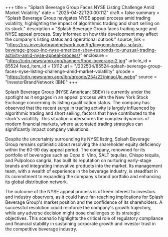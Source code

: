 +++
title = "Splash Beverage Group Faces NYSE Listing Challenge Amid Market Volatility"
date = "2025-04-22T20:00:11Z"
draft = false
summary = "Splash Beverage Group navigates NYSE appeal process amid trading volatility, highlighting the impact of algorithmic trading and short selling on its stock."
description = "Splash Beverage Group faces trading surge and NYSE appeal process. Stay informed on how this development may affect the company's listing status and operational outlook."
source_link = "https://rss.investorbrandnetwork.com/tg/tinygemsbreaks-splash-beverage-group-inc-nyse-american-sbev-responds-to-unusual-trading-activity-amid-nyse-appeal-process/"
enclosure = "https://cdn.newsramp.app/banners/food-beverage-2.jpg"
article_id = 85524
feed_item_id = 13112
url = "/202504/85524-splash-beverage-group-faces-nyse-listing-challenge-amid-market-volatility"
qrcode = "https://cdn.newsramp.app/ibn/qrcode/254/22/ninaoUjc.webp"
source = "InvestorBrandNetwork (IBN)"
+++

<p>Splash Beverage Group (NYSE American: SBEV) is currently under the spotlight as it engages in an appeal process with the New York Stock Exchange concerning its listing qualification status. The company has observed that the recent surge in trading activity is largely influenced by algorithmic trading and short selling, factors that have contributed to the stock's volatility. This situation underscores the complex dynamics of modern financial markets, where automated trading strategies can significantly impact company valuations.</p><p>Despite the uncertainty surrounding its NYSE listing, Splash Beverage Group remains optimistic about resolving the shareholder equity deficiency within the 60-90 day appeal period. The company, renowned for its portfolio of beverages such as Copa di Vino, SALT tequilas, Chispo tequila, and Pulpoloco sangria, has built its reputation on nurturing early-stage brands and integrating innovative products into the market. Its management team, with a wealth of experience in the beverage industry, is steadfast in its commitment to expanding the company's brand portfolio and enhancing its global distribution network.</p><p>The outcome of the NYSE appeal process is of keen interest to investors and industry observers, as it could have far-reaching implications for Splash Beverage Group's market position and the confidence of its shareholders. A successful resolution could reinforce the company's growth trajectory, while any adverse decision might pose challenges to its strategic objectives. This scenario highlights the critical role of regulatory compliance and financial stability in sustaining corporate growth and investor trust in the competitive beverage industry.</p>